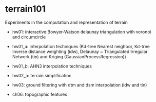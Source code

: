 # terrain101
Experiments in the computation and representation of terrain

- hw01: interactive Bowyer-Watson delaunay triangulation with voronoi and circumcircle
- hw01_a: interpolation techniques (Kd-tree Nearest neighbor, Kd-tree Inverse distance weighting (idw), Delaunay ~ Triangulated Irregular Network (tin) and Kriging (GaussianProcessRegression))
- hw01_b: AHN3 interpolation techniques
- hw02_a: terrain simplification
- hw03: ground filtering with dtm and dsm interpolation (idw and tin)

- ch06: topographic features
